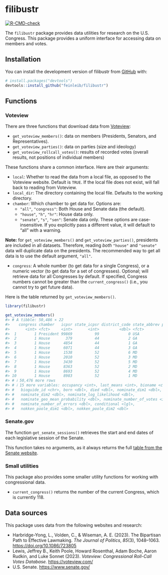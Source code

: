 
<!-- README.md is generated from README.Rmd. Please edit that file -->

# filibustr

<!-- badges: start -->

[![R-CMD-check](https://github.com/feinleib/filibustr/actions/workflows/R-CMD-check.yaml/badge.svg)](https://github.com/feinleib/filibustr/actions/workflows/R-CMD-check.yaml)
<!-- badges: end -->

The `filibustr` package provides data utilities for research on the U.S.
Congress. This package provides a uniform interface for accessing data
on members and votes.

## Installation

You can install the development version of filibustr from
[GitHub](https://github.com/) with:

``` r
# install.packages("devtools")
devtools::install_github("feinleib/filibustr")
```

## Functions

### Voteview

There are three functions that download data from
[Voteview](https://voteview.com/data):

- `get_voteview_members()`: data on members (Presidents, Senators, and
  Representatives).
- `get_voteview_parties()`: data on parties (size and ideology)
- `get_voteview_rollcall_votes()`: results of recorded votes (overall
  results, not positions of individual members)

These functions share a common interface. Here are their arguments:

- `local`: Whether to read the data from a local file, as opposed to the
  Voteview website. Default is `TRUE`. If the local file does not exist,
  will fall back to reading from Voteview.
- `local_dir`: The directory containing the local file. Defaults to the
  working directory.
- `chamber`: Which chamber to get data for. Options are:
  - `"all"`, `"congress"`: Both House and Senate data (the default).
  - `"house"`, `"h"`, `"hr"`: House data only.
  - `"senate"`, `"s"`, `"sen"`: Senate data only. These options are
    case-insensitive. If you explicitly pass a different value, it will
    default to “all” with a warning.

**Note:** for `get_voteview_members()` and `get_voteview_parties()`,
presidents are included in all datasets. Therefore, reading *both*
`"house"` and `"senate"` data will duplicate data on the presidents. The
recommended way to get all data is to use the default argument, `"all"`.

- `congress`: A whole number (to get data for a single Congress), or a
  numeric vector (to get data for a set of congresses). Optional; will
  retrieve data for all Congresses by default. If specified, Congress
  numbers cannot be greater than the `current_congress()` (i.e., you
  cannot try to get future data).

Here is the table returned by `get_voteview_members()`.

``` r
library(filibustr)

get_voteview_members()
#> # A tibble: 50,486 × 22
#>    congress chamber   icpsr state_icpsr district_code state_abbrev party_code
#>       <int> <fct>     <int>       <int>         <dbl> <fct>             <int>
#>  1        1 President 99869          99             0 USA                5000
#>  2        1 House       379          44             2 GA                 4000
#>  3        1 House      4854          44             1 GA                 4000
#>  4        1 House      6071          44             3 GA                 4000
#>  5        1 House      1538          52             6 MD                 5000
#>  6        1 House      2010          52             3 MD                 4000
#>  7        1 House      3430          52             5 MD                 5000
#>  8        1 House      8363          52             2 MD                 4000
#>  9        1 House      8693          52             4 MD                 4000
#> 10        1 House      8983          52             1 MD                 4000
#> # ℹ 50,476 more rows
#> # ℹ 15 more variables: occupancy <int>, last_means <int>, bioname <chr>,
#> #   bioguide_id <chr>, born <dbl>, died <dbl>, nominate_dim1 <dbl>,
#> #   nominate_dim2 <dbl>, nominate_log_likelihood <dbl>,
#> #   nominate_geo_mean_probability <dbl>, nominate_number_of_votes <int>,
#> #   nominate_number_of_errors <dbl>, conditional <lgl>,
#> #   nokken_poole_dim1 <dbl>, nokken_poole_dim2 <dbl>
```

### Senate.gov

The function `get_senate_sessions()` retrieves the start and end dates
of each legislative session of the Senate.

This function takes no arguments, as it always returns the full [table
from the Senate
website](https://www.senate.gov/legislative/DatesofSessionsofCongress.htm).

### Small utilities

This package also provides some smaller utility functions for working
with congressional data.

- `current_congress()` returns the number of the current Congress, which
  is currently 118.

## Data sources

This package uses data from the following websites and research:

- Harbridge-Yong, L., Volden, C., & Wiseman, A. E. (2023). The
  Bipartisan Path to Effective Lawmaking. *The Journal of Politics*,
  *85*(3), 1048–1063. <https://doi.org/10.1086/723805>
- Lewis, Jeffrey B., Keith Poole, Howard Rosenthal, Adam Boche, Aaron
  Rudkin, and Luke Sonnet (2023). *Voteview: Congressional Roll-Call
  Votes Database.* <https://voteview.com/>
- U.S. Senate. <https://www.senate.gov/>
